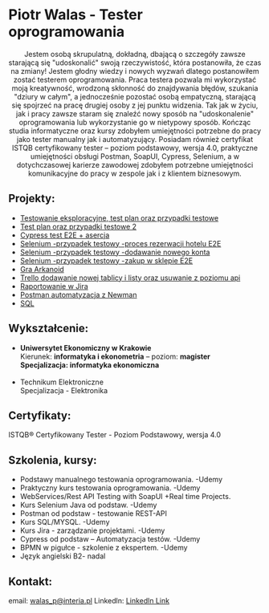 <h1> Piotr Walas - Tester oprogramowania</h1>
<center>Jestem osobą skrupulatną, dokładną, dbającą o szczegóły zawsze starającą się
"udoskonalić" swoją rzeczywistość, która postanowiła, że czas na zmiany! Jestem
głodny wiedzy i nowych wyzwań dlatego postanowiłem zostać testerem
oprogramowania. Praca testera pozwala mi wykorzystać moją kreatywność,
wrodzoną skłonność do znajdywania błędów, szukania "dziury w całym", a
jednocześnie pozostać osobą empatyczną, starającą się spojrzeć na pracę drugiej
osoby z jej punktu widzenia. Tak jak w życiu, jak i pracy zawsze staram się znaleźć
nowy sposób na "udoskonalenie" oprogramowania lub wykorzystanie go w
nietypowy sposób. Kończąc studia informatyczne oraz kursy zdobyłem
umiejętności potrzebne do pracy jako tester manualny jak i automatyzujący.
Posiadam również certyfikat ISTQB certyfikowany tester – poziom podstawowy,
wersja 4.0, praktyczne umiejętności obsługi Postman, SoapUI, Cypress, Selenium,
a w dotychczasowej karierze zawodowej zdobyłem potrzebne umiejętności
komunikacyjne do pracy w zespole jak i z klientem biznesowym.</center>


## Projekty:
<ul>
<li><a href="https://github.com/piotrwalas1/PORTFOLIO/blob/main/TE_test_report-2024-08-06.pdf">Testowanie eksploracyjne, test plan oraz przypadki testowe</a></li>
<li><a href="https://github.com/piotrwalas1/PORTFOLIO/blob/main/Plan%20testów%20oraz%20weryfikacja%20systemu%20logowania.pdf">Test plan oraz przypadki testowe 2</a></li>
 <li><a href="https://youtu.be/2WA2mN5jAxc">Cypress test E2E + asercja</a></li>
 <li><a href="https://youtu.be/8h3oCCvXjSs">Selenium -przypadek testowy -proces rezerwacji hotelu E2E</a></li>
 <li><a href="https://youtu.be/TcbFRrHZDPk">Selenium -przypadek testowy -dodawanie nowego konta</a></li>
 <li><a href="https://youtu.be/NcaB9kL26W0">Selenium -przypadek testowy -zakup w sklepie E2E</a></li>
<li><a href="https://youtu.be/Lfj4O_ybb2M">Gra Arkanoid</a></li>
<li><a href="https://youtu.be/ry0coIrIam8">Trello dodawanie nowej tablicy i listy oraz usuwanie z poziomu api</a></li>
<li><a href="https://youtu.be/75e71rICGrI">Raportowanie w Jira</a></li>
 <li><a href="https://youtu.be/AOLgUmCeG2Q">Postman automatyzacja z Newman</a></li>
 <li><a href="https://github.com/piotrwalas1/PORTFOLIO/blob/main/sql.pdf">SQL</a></li>
</ul>


## Wykształcenie: 
<ul>
<li><strong>Uniwersytet Ekonomiczny w Krakowie</strong>
<br>Kierunek: <strong>informatyka i ekonometria</strong> – poziom: <strong>magister</strong></br>
<strong>Specjalizacja: <strong>informatyka ekonomiczna</strong></strong></li>
<br><li>Technikum Elektroniczne</br>
 Specjalizacja - Elektronika
</li></ul>

## Certyfikaty:
ISTQB® Certyfikowany Tester - Poziom Podstawowy, wersja 4.0

## Szkolenia, kursy:
<ul>
 <li>Podstawy manualnego testowania oprogramowania. -Udemy</li>
 <li>Praktyczny kurs testowania oprogramowania. -Udemy</li>
<li>WebServices/Rest API Testing with SoapUI +Real time Projects.</li>
<li>Kurs Selenium Java od podstaw. -Udemy</li>
<li>Postman od podstaw - testowanie REST-API</li>
<li>Kurs SQL/MYSQL. -Udemy</li>
<li>Kurs Jira - zarządzanie projektami. -Udemy</li>
<li>Cypress od podstaw – Automatyzacja testów. -Udemy</li>
 <li>BPMN w pigułce - szkolenie z ekspertem. -Udemy</li>
<li>Język angielski B2- nadal</li>
</ul>

## Kontakt:
email: walas_p@interia.pl
Linkedln: <a href="https://www.linkedin.com/in/piotr-walas-2650a62b5">Linkedln Link</a>

